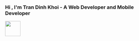 ###  Hi , I'm Tran Dinh Khoi - A Web Developer and Mobile Developer

<img src="./RollerGit.gif" style="height: 50px"/>
